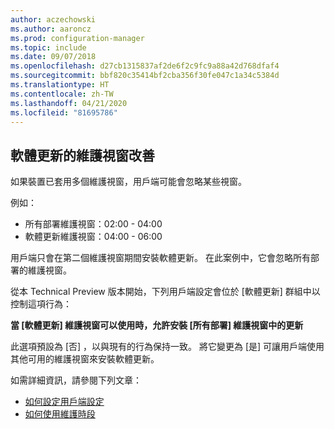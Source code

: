 ```yaml
---
author: aczechowski
ms.author: aaroncz
ms.prod: configuration-manager
ms.topic: include
ms.date: 09/07/2018
ms.openlocfilehash: d27cb1315837af2de6f2c9fc9a88a42d768dfaf4
ms.sourcegitcommit: bbf820c35414bf2cba356f30fe047c1a34c5384d
ms.translationtype: HT
ms.contentlocale: zh-TW
ms.lasthandoff: 04/21/2020
ms.locfileid: "81695786"
---
```

## <a name="improvement-to-maintenance-windows-for-software-updates"></a><a name="bkmk_sum-mw"></a> 軟體更新的維護視窗改善
<!--vso2839307-->

如果裝置已套用多個維護視窗，用戶端可能會忽略某些視窗。 

例如：

- 所有部署維護視窗：02:00 - 04:00
- 軟體更新維護視窗：04:00 - 06:00

用戶端只會在第二個維護視窗期間安裝軟體更新。 在此案例中，它會忽略所有部署的維護視窗。

從本 Technical Preview 版本開始，下列用戶端設定會位於 [軟體更新]  群組中以控制這項行為： 

**當 [軟體更新] 維護視窗可以使用時，允許安裝 [所有部署] 維護視窗中的更新**

此選項預設為 [否]  ，以與現有的行為保持一致。 將它變更為 [是]  可讓用戶端使用其他可用的維護視窗來安裝軟體更新。

如需詳細資訊，請參閱下列文章：
- [如何設定用戶端設定](../../clients/deploy/configure-client-settings.md)
- [如何使用維護時段](../../clients/manage/collections/use-maintenance-windows.md)


